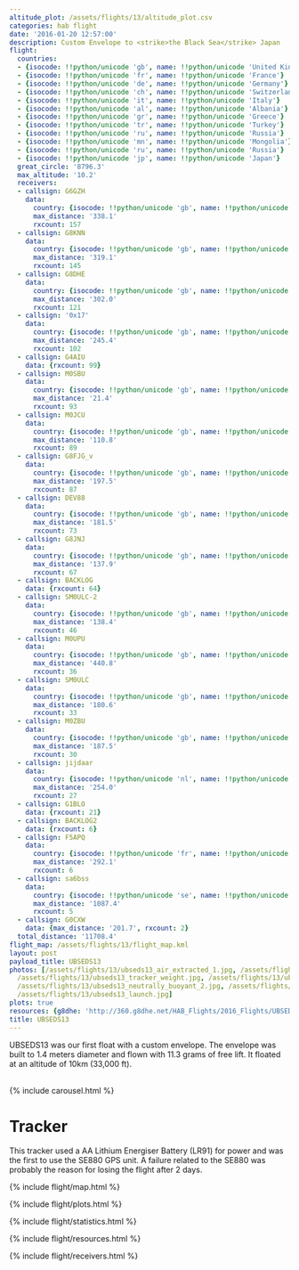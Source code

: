 ```yaml
---
altitude_plot: /assets/flights/13/altitude_plot.csv
categories: hab flight
date: '2016-01-20 12:57:00'
description: Custom Envelope to <strike>the Black Sea</strike> Japan
flight:
  countries:
  - {isocode: !!python/unicode 'gb', name: !!python/unicode 'United Kingdom'}
  - {isocode: !!python/unicode 'fr', name: !!python/unicode 'France'}
  - {isocode: !!python/unicode 'de', name: !!python/unicode 'Germany'}
  - {isocode: !!python/unicode 'ch', name: !!python/unicode 'Switzerland'}
  - {isocode: !!python/unicode 'it', name: !!python/unicode 'Italy'}
  - {isocode: !!python/unicode 'al', name: !!python/unicode 'Albania'}
  - {isocode: !!python/unicode 'gr', name: !!python/unicode 'Greece'}
  - {isocode: !!python/unicode 'tr', name: !!python/unicode 'Turkey'}
  - {isocode: !!python/unicode 'ru', name: !!python/unicode 'Russia'}
  - {isocode: !!python/unicode 'mn', name: !!python/unicode 'Mongolia'}
  - {isocode: !!python/unicode 'ru', name: !!python/unicode 'Russia'}
  - {isocode: !!python/unicode 'jp', name: !!python/unicode 'Japan'}
  great_circle: '8796.3'
  max_altitude: '10.2'
  receivers:
  - callsign: G6GZH
    data:
      country: {isocode: !!python/unicode 'gb', name: !!python/unicode 'United Kingdom'}
      max_distance: '338.1'
      rxcount: 157
  - callsign: G8KNN
    data:
      country: {isocode: !!python/unicode 'gb', name: !!python/unicode 'United Kingdom'}
      max_distance: '319.1'
      rxcount: 145
  - callsign: G8DHE
    data:
      country: {isocode: !!python/unicode 'gb', name: !!python/unicode 'United Kingdom'}
      max_distance: '302.0'
      rxcount: 121
  - callsign: '0x17'
    data:
      country: {isocode: !!python/unicode 'gb', name: !!python/unicode 'United Kingdom'}
      max_distance: '245.4'
      rxcount: 102
  - callsign: G4AIU
    data: {rxcount: 99}
  - callsign: M0SBU
    data:
      country: {isocode: !!python/unicode 'gb', name: !!python/unicode 'United Kingdom'}
      max_distance: '21.4'
      rxcount: 93
  - callsign: M0JCU
    data:
      country: {isocode: !!python/unicode 'gb', name: !!python/unicode 'United Kingdom'}
      max_distance: '110.8'
      rxcount: 89
  - callsign: G8FJG_v
    data:
      country: {isocode: !!python/unicode 'gb', name: !!python/unicode 'United Kingdom'}
      max_distance: '197.5'
      rxcount: 87
  - callsign: DEV88
    data:
      country: {isocode: !!python/unicode 'gb', name: !!python/unicode 'United Kingdom'}
      max_distance: '181.5'
      rxcount: 73
  - callsign: G8JNJ
    data:
      country: {isocode: !!python/unicode 'gb', name: !!python/unicode 'United Kingdom'}
      max_distance: '137.9'
      rxcount: 67
  - callsign: BACKLOG
    data: {rxcount: 64}
  - callsign: SM0ULC-2
    data:
      country: {isocode: !!python/unicode 'gb', name: !!python/unicode 'United Kingdom'}
      max_distance: '138.4'
      rxcount: 46
  - callsign: M0UPU
    data:
      country: {isocode: !!python/unicode 'gb', name: !!python/unicode 'United Kingdom'}
      max_distance: '440.8'
      rxcount: 36
  - callsign: SM0ULC
    data:
      country: {isocode: !!python/unicode 'gb', name: !!python/unicode 'United Kingdom'}
      max_distance: '180.6'
      rxcount: 33
  - callsign: M0ZBU
    data:
      country: {isocode: !!python/unicode 'gb', name: !!python/unicode 'United Kingdom'}
      max_distance: '187.5'
      rxcount: 30
  - callsign: jijdaar
    data:
      country: {isocode: !!python/unicode 'nl', name: !!python/unicode 'Netherlands'}
      max_distance: '254.0'
      rxcount: 27
  - callsign: G1BLO
    data: {rxcount: 21}
  - callsign: BACKLOG2
    data: {rxcount: 6}
  - callsign: F5APQ
    data:
      country: {isocode: !!python/unicode 'fr', name: !!python/unicode 'France'}
      max_distance: '292.1'
      rxcount: 6
  - callsign: sa6bss
    data:
      country: {isocode: !!python/unicode 'se', name: !!python/unicode 'Sweden'}
      max_distance: '1087.4'
      rxcount: 5
  - callsign: G0CXW
    data: {max_distance: '201.7', rxcount: 2}
  total_distance: '11708.4'
flight_map: /assets/flights/13/flight_map.kml
layout: post
payload_title: UBSEDS13
photos: [/assets/flights/13/ubseds13_air_extracted_1.jpg, /assets/flights/13/ubseds13_tracker.jpg,
  /assets/flights/13/ubseds13_tracker_weight.jpg, /assets/flights/13/ubseds13_deadweight.jpg,
  /assets/flights/13/ubseds13_neutrally_buoyant_2.jpg, /assets/flights/13/ubseds13_free_lift.jpg,
  /assets/flights/13/ubseds13_launch.jpg]
plots: true
resources: {g8dhe: 'http://360.g8dhe.net/HAB_Flights/2016_Flights/UBSEDS13_20160120/index.php?ind=7'}
title: UBSEDS13
---
```


UBSEDS13 was our first float with a custom envelope. The envelope was built to 1.4 meters diameter and flown with 11.3 grams of free lift. It floated at an altitude of 10km (33,000 ft).

<!--more-->

<br/>
{% include carousel.html %}
<br/>

# Tracker

This tracker used a AA Lithium Energiser Battery (LR91) for power and was the first to use the SE880 GPS unit. A failure related to the SE880 was probably the reason for losing the flight after 2 days.

{% include flight/map.html %}

{% include flight/plots.html %}

{% include flight/statistics.html %}

{% include flight/resources.html %}

{% include flight/receivers.html %}
